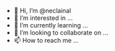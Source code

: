 - 👋 Hi, I’m @neclainal
- 👀 I’m interested in ...
- 🌱 I’m currently learning ...
- 💞️ I’m looking to collaborate on ...
- 📫 How to reach me ...

<!---
neclainal/neclainal is a ✨ special ✨ repository because its `README.md` (this file) appears on your GitHub profile.
You can click the Preview link to take a look at your changes.
--->
